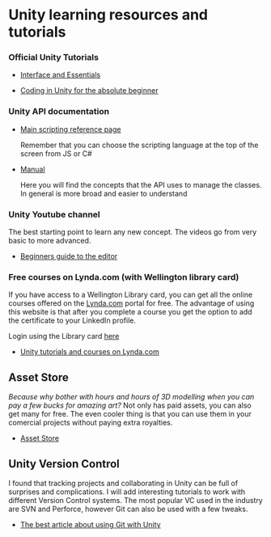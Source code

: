 # Unity learning resources and tutorials

### Official Unity Tutorials

+ [Interface and Essentials](https://unity3d.com/learn/tutorials/topics/interface-essentials)

+ [Coding in Unity for the absolute beginner](https://unity3d.com/learn/tutorials/topics/scripting/coding-unity-absolute-beginner)


### Unity API documentation

+ [Main scripting reference page](https://docs.unity3d.com/ScriptReference/index.html)

   Remember that you can choose the scripting language at the top of the screen from JS or C#

+ [Manual](https://docs.unity3d.com/Manual/index.html)

   Here you will find the concepts that the API uses to manage the classes. In general is more broad and easier to understand


### Unity Youtube channel

The best starting point to learn any new concept. The videos go from very basic to more advanced.

+ [Beginners guide to the editor](https://youtu.be/5cPYpI6_yLs?list=PLX2vGYjWbI0QDlq-2flKEpeBAe3Y3L8BT)



### Free courses on Lynda.com (with Wellington library card)

If you have access to a Wellington Library card, you can get all the online courses offered on the [Lynda.com](https://www.lynda.com/) portal for free. The advantage of using this website is that after you complete a course you get the option to add the certificate to your LinkedIn profile.

Login using the Library card [here](https://www.lynda.com/portal/sip?org=wcl.govt.nz)

+ [Unity tutorials and courses on Lynda.com](https://www.lynda.com/Unity-training-tutorials/1242-0.html?category=unity_2034)


## Asset Store

*Because why bother with hours and hours of 3D modelling when you can pay a few bucks for amazing art?*
Not only has paid assets, you can also get many for free.
The even cooler thing is that you can use them in your comercial projects without paying extra royalties.

+ [Asset Store](https://www.assetstore.unity3d.com/en/)

## Unity Version Control

I found that tracking projects and collaborating in Unity can be full of surprises and complications. I will add interesting tutorials to work with different Version Control systems. The most popular VC used in the industry are SVN and Perforce, however Git can also be used with a few tweaks.

+ [The best article about using Git with Unity](http://www.gamasutra.com/blogs/TimPettersen/20161206/286981/The_complete_guide_to_Unity__Git.php)
